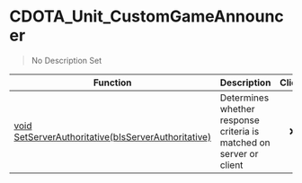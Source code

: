 # CDOTA_Unit_CustomGameAnnouncer
> No Description Set

Function|Description|Client
--|--|:--:
[void SetServerAuthoritative(bIsServerAuthoritative)](SetServerAuthoritative)|Determines whether response criteria is matched on server or client|❌
